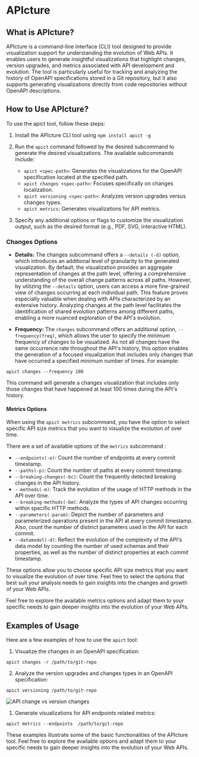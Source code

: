 # APIcture
## What is APIcture?
APIcture is a command-line interface (CLI) tool designed to provide visualization support for understanding the evolution of Web APIs. It enables users to generate insightful visualizations that highlight changes, version upgrades, and metrics associated with API development and evolution. The tool is particularly useful for tracking and analyzing the history of OpenAPI specifications stored in a Git repository, but it also supports generating visualizations directly from code repositories without OpenAPI descriptions.

## How to Use APIcture?
To use the apict tool, follow these steps:

1. Install the APIcture CLI tool using `npm install apict -g` 

2. Run the `apict` command followed by the desired subcommand to generate the desired visualizations. The available subcommands include:

   - `apict <spec-path>`: Generates the visualizations for the OpenAPI specification located at the specified path.
   - `apict changes <spec-path>`: Focuses specifically on changes localization.
   - `apict versioning <spec-path>`: Analyzes version upgrades versus changes types.
   - `apict metrics`: Generates visualizations for API metrics.

3. Specify any additional options or flags to customize the visualization output, such as the desired format (e.g., PDF, SVG, interactive HTML).

### Changes Options
- **Details:**
The changes subcommand offers a `--details (-d)` option, which introduces an additional level of granularity to the generated visualization. By default, the visualization provides an aggregate representation of changes at the path level, offering a comprehensive understanding of the overall change patterns across all paths. However, by utilizing the `--details` option, users can access a more fine-grained view of changes occurring at each individual path. This feature proves especially valuable when dealing with APIs characterized by an extensive history. Analyzing changes at the path level facilitates the identification of shared evolution patterns among different paths, enabling a more nuanced exploration of the API's evolution.

- **Frequency:**
The `changes` subcommand offers an additional option, `--frequency(freq)`, which allows the user to specify the minimum frequency of changes to be visualized. As not all changes have the same occurrence rate throughout the API's history, this option enables the generation of a focused visualization that includes only changes that have occurred a specified minimum number of times. For example:
```
apict changes --frequency 100
```
This command will generate a changes visualization that includes only those changes that have happened at least 100 times during the API's history.

#### Metrics Options

When using the `apict metrics` subcommand, you have the option to select specific API size metrics that you want to visualize the evolution of over time. 

There are a set of available options of the `metrics` subcommand :

- `--endpoints(-e)`: Count the number of endpoints at every commit timestamp.
- `--paths(-p)`: Count the number of paths at every commit timestamp.
- `--breaking-changes(-bc)`: Count the frequently detected breaking changes in the API history.
- `--methods(-m)`: Track the evolution of the usage of HTTP methods in the API over time.
- `--breaking-methods(-bm)`: Analyze the types of API changes occurring within specific HTTP methods.
- `--parameters(-param)`: Depict the number of parameters and parameterized operations present in the API at every commit timestamp. Also, count the number of distinct parameters used in the API for each commit.
- `--datamodel(-d)`: Reflect the evolution of the complexity of the API's data model by counting the number of used schemas and their properties, as well as the number of distinct properties at each commit timestamp.

These options allow you to choose specific API size metrics that you want to visualize the evolution of over time. Feel free to select the options that best suit your analysis needs to gain insights into the changes and growth of your Web APIs.

Feel free to explore the available metrics options and adapt them to your specific needs to gain deeper insights into the evolution of your Web APIs.

## Examples of Usage

Here are a few examples of how to use the `apict` tool:

1. Visualize the changes in an OpenAPI specification:
   
```
apict changes -r /path/to/git-repo
```

2. Analyze the version upgrades and changes types in an OpenAPI specification:
   
```
apict versioning /path/to/git-repo
```

![API change vs version changes](./changes-vs-versions.gif)



1. Generate visualizations for API endpoints related metrics:

```
apict metrics --endpoints  /path/to/git-repo
```



These examples illustrate some of the basic functionalities of the APIcture tool. Feel free to explore the available options and adapt them to your specific needs to gain deeper insights into the evolution of your Web APIs.

<!-- ## Test -->
